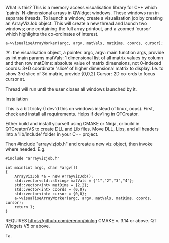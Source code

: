What is this?
This is a memory access visualisation library for C++ which 'paints' N-dimensional arrays in QWidget windows. These windows run in separate threads. 
To launch a window, create a visualisation job by creating an ArrayVizJob object. This will create a new thread and launch two windows; one containing
the full array printout, and a zoomed 'cursor' which highlights the co-ordinates of interest. 

    a->visualiseArrayWorker(argc, argv, matVals, matDims, coords, cursor);

'A': the visualisation object, a pointer.
argc, argv: main function args, provide as int main params
matVals: 1 dimensional list of all matrix values by column and then row
matDims: absolute value of matrix dimensions, not 0-indexed
coords: 3+D coordinate 'slice' of higher dimensional matrix to display. I.e. to show 3rd slice of 3d matrix, provide {0,0,2}
Cursor: 2D co-ords to focus cursor at. 

Thread will run until the user closes all windows launched by it. 

Installation

This is a bit tricky (I dev'd this on windows instead of linux, oops). First, check and install all requirements. Helps if dev'ing in QTCreator. 

Either build and install yourself using CMAKE or Ninja, or build in QTCreator/VS to create DLL and Lib files. Move DLL, Libs, and all headers into a
'lib/include' folder in your C++ project. 

Then #include "arrayvizjob.h" and create a new viz object, then invoke where needed. E.g.

```
#include "arrayvizjob.h"

int main(int argc, char *argv[])
{
    ArrayVizJob *a = new ArrayVizJob();
    std::vector<std::string> matVals = {"1","2","3","4"};
    std::vector<int> matDims = {2,2};
    std::vector<int> coords = {0,0};
    std::vector<int> cursor = {0,0};
    a->visualiseArrayWorker(argc, argv, matVals, matDims, coords, cursor);
    return 1;
}
```

REQUIRES
https://github.com/erenon/binlog
CMAKE v. 3.14 or above.
QT Widgets V5 or above. 

Ta. 
